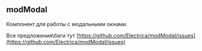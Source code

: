 ## modModal

Компонент для работы с модальными окнами.

Все предложения\баги тут [https://github.com/Electrica/modModal/issues](https://github.com/Electrica/modModal/issues)
